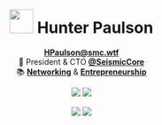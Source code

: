 <div><h1 align="center">  <img src="https://avatars3.githubusercontent.com/u/47159695?s=400&u=5ab931bb898c8ab34a7198cc96878042c22ca729&v=4" width="43px" height="43px"> Hunter Paulson</h1>
  <p align="center"><b><a href="mailto:hpaulson@smc.wtf">HPaulson@smc.wtf</a></b><br>💼 President & CTO <b><a href="https://github.com/SeismicCore">@SeismicCore</a></b><br>📚 <a href="https://github.com/topics/networking"><b>Networking</b></a> & <a href="https://github.com/topics/entrepreneurship"><b>Entrepreneurship</b></a></p>
<p align="center">
  <img src="https://img.shields.io/badge/System-Ubuntu%2020.04-informational?style=flat&logo=linux&style=for-the-badge" />
  <img src="https://img.shields.io/badge/Editor-VSCode-informational?style=flat&logo=visual-studio-code&style=for-the-badge&logoColor=blue" />
</p>
<p align="center">
<a>
  <img align="center" src="https://api.hpaulson.smc.wtf/api?username=HPaulson&show_icons=true?count_private=true&show_border=false&include_all_commits=true" />
</a>
<a>
  <img align="center" src="https://api.hpaulson.smc.wtf/api/top-langs/?username=hpaulson&layout=compact&show_border=false" />
</a>

</p>
